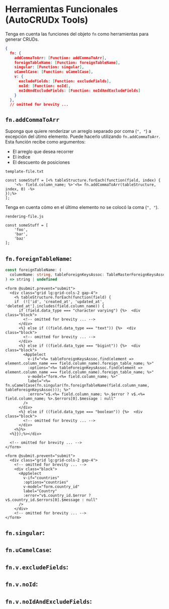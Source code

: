# Herramientas Funcionales (AutoCRUDx Tools)

Tenga en cuenta las funciones del objeto `fn` como herramientas para generar CRUDs.

```json
{
  fn: {
    addCommaToArr: [Function: addCommaToArr],    
    foreignTableName: [Function: foreignTableName],
    singular: [Function: singular],
    uCamelCase: [Function: uCamelCase],
    v: {
      excludeFields: [Function: excludeFields],
      noId: [Function: noId],
      noIdAndExcludeFields: [Function: noIdAndExcludeFields]
    }
  },
  // omitted for brevity ...
```

## `fn.addCommaToArr`

Suponga que quiere renderizar un arreglo separado por coma (`", "`) a excepción del útimo elemento. Puede hacerlo utilizando `fn.addCommaToArr`.
Esta función recibe como argumentos:

- El arreglo que desea recorrer
- El índice 
- El descuento de posiciones

`template-file.txt`
```txt{2}
const someStuff = [<% tableStructure.forEach(function(field, index) {
    '<%- field.column_name; %>'<%= fn.addCommaToArr(tableStructure, index, 0) -%>
});%> 
];
```

Tenga en cuenta cómo en el último elemento no se colocó la coma (`", "`).

`rendering-file.js`
```js{4}
const someStuff = [
    'foo',     
    'bar',     
    'baz'
];
```

## `fn.foreignTableName`:

```ts
const foreignTableName: (
  columnName: string, tableForeignKeysAssoc: TableMasterForeignKeysAssoc[]
) => string | undefined
```

```txt{16}
<form @submit.prevent="submit">
  <div class="grid lg:grid-cols-2 gap-4">
    <% tableStructure.forEach(function(field) {
    if  (!['id', 'created_at', 'updated_at', 'deleted_at'].includes(field.column_name)) {
      if (field.data_type === "character varying") {%>  <div class="block">     
        <!-- omitted for brevity ... -->
      </div>
      <%} else if ((field.data_type === "text")) {%>  <div class="block">     
        <!-- omitted for brevity ... -->
      </div>
      <%} else if ((field.data_type === "bigint")) {%>  <div class="block">     
        <AppSelect
          v-if="<%= tableForeignKeysAssoc.find(element => element.column_name === field.column_name).foreign_table_name; %>"
          :options="<%= tableForeignKeysAssoc.find(element => element.column_name === field.column_name).foreign_table_name; %>"
          v-model="form.<%= field.column_name; %>"
          label="<%= fn.uCamelCase(fn.singular(fn.foreignTableName(field.column_name, tableForeignKeysAssoc))); %>"
          :error="v$.<%= field.column_name; %>.$error ? v$.<%= field.column_name; %>.$errors[0].$message : null"
        />
      </div>
      <%} else if ((field.data_type === "boolean")) {%>  <div class="block">     
        <!-- omitted for brevity ... -->
      </div>
    <%}%>
  <%}});%></div>
  
  <!-- omitted for brevity ... -->
</form>    
```






```html{9}
<form @submit.prevent="submit">
  <div class="grid lg:grid-cols-2 gap-4">
    <!-- omitted for brevity ... -->
    <div class="block">     
      <AppSelect
        v-if="countries"
        :options="countries"
        v-model="form.country_id"
        label="Country"
        :error="v$.country_id.$error ? v$.country_id.$errors[0].$message : null"
      />
    </div>
    <!-- omitted for brevity ... -->
</form>
```




## `fn.singular`:
## `fn.uCamelCase`:
## `fn.v.excludeFields`:
## `fn.v.noId`:
## `fn.v.noIdAndExcludeFields`:
